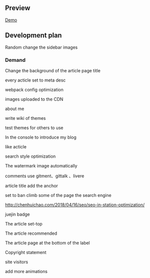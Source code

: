 
## Preview

[Demo](https://hufangyun.com)

## Development plan

Random change the sidebar images

### Demand

Change the background of the article page title

every acticle set to meta desc

webpack config optimization

images uploaded to the CDN

about me

write wiki of themes

test themes for others to use

In the console to introduce my blog

like acticle

search style optimization

The watermark image automatically

comments use gitment、gittalk 、livere

article title add the anchor

set to ban climb some of the page the search engine

http://chenhuichao.com/2018/04/16/seo/seo-in-station-optimization/

juejin badge

The article set-top

The article recommended

The article page at the bottom of the label

Copyright statement

site visitors

add more animations
